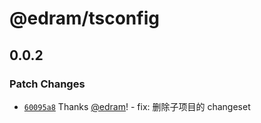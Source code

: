 # @edram/tsconfig

## 0.0.2

### Patch Changes

- [`60095a8`](https://github.com/edram/changeset-test/commit/60095a845a9d4359a86345c85ba8e58e5c1477ac) Thanks [@edram](https://github.com/edram)! - fix: 删除子项目的 changeset
